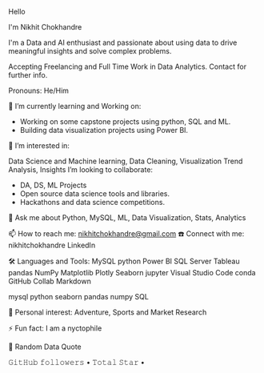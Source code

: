 Hello 

 I'm Nikhit Chokhandre

 I'm a Data and AI enthusiast and passionate about using data to drive meaningful insights and solve complex problems.

 Accepting Freelancing and Full Time Work in Data Analytics. Contact for further info.

 Pronouns: He/Him

🔭 I’m currently learning and Working on:

 - Working on some capstone projects using python, SQL and ML.
 - Building data visualization projects using Power BI.
   
👀 I’m interested in:

 Data Science and Machine learning,
 Data Cleaning, Visualization
 Trend Analysis, Insights
 I’m looking to collaborate:

  - DA, DS, ML Projects 
  - Open source data science tools and libraries.
  - Hackathons and data science competitions.
    
💬 Ask me about Python, MySQL, ML, Data Visualization, Stats, Analytics

📫 How to reach me:
nikhitchokhandre@gmail.com
☎️ Connect with me:
nikhitchokhandre LinkedIn


🛠 Languages and Tools:
MySQL python Power BI SQL Server Tableau pandas NumPy Matplotlib Plotly Seaborn jupyter Visual Studio Code conda GitHub Collab Markdown

mysql python seaborn pandas numpy SQL

👀 Personal interest: Adventure, Sports and Market Research

⚡ Fun fact: I am a nyctophile

🌱 Random Data Quote







𝙶𝚒𝚝𝙷𝚞𝚋 𝚏𝚘𝚕𝚕𝚘𝚠𝚎𝚛𝚜 • 𝚃𝚘𝚝𝚊𝚕 𝚂𝚝𝚊𝚛 • 
